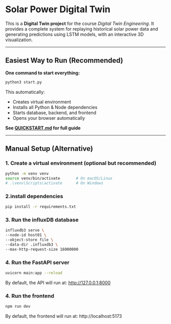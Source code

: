 # Solar Power Digital Twin

This is a **Digital Twin project** for the course *Digital Twin Engineering*. It provides a complete system for replaying historical solar power data and generating predictions using LSTM models, with an interactive 3D visualization.

---

## Easiest Way to Run (Recommended)

**One command to start everything:**

```bash
python3 start.py
```

This automatically:
- Creates virtual environment
- Installs all Python & Node dependencies
- Starts database, backend, and frontend
- Opens your browser automatically

**See [QUICKSTART.md](QUICKSTART.md) for full guide**

---

## Manual Setup (Alternative)

### 1. Create a virtual environment (optional but recommended)
```bash
python -m venv venv
source venv/bin/activate       # On macOS/Linux
# .\venv\Scripts\activate      # On Windows
```

### 2.install dependencies
```bash
pip install -r requirements.txt
```

### 3. Run the influxDB database
```bash
influxdb3 serve \
--node-id host01 \
--object-store file \
--data-dir .influxdb3 \
--max-http-request-size 16000000
```

### 4. Run the FastAPI server
```bash
uvicorn main:app --reload
```
By default, the API will run at:
http://127.0.0.1:8000

### 4. Run the frontend
```bash
npm run dev
```

By default, the frontend will run at:
http://localhost:5173
